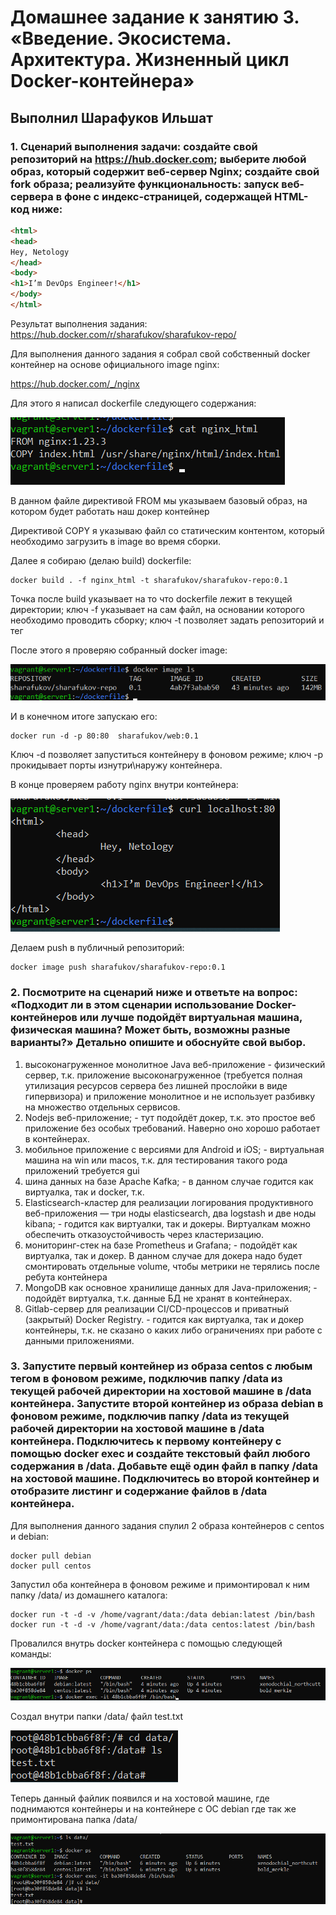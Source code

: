 # Домашнее задание к занятию 3. «Введение. Экосистема. Архитектура. Жизненный цикл Docker-контейнера»

## Выполнил Шарафуков Ильшат

### 1. Сценарий выполнения задачи: создайте свой репозиторий на https://hub.docker.com; выберите любой образ, который содержит веб-сервер Nginx; создайте свой fork образа; реализуйте функциональность: запуск веб-сервера в фоне с индекс-страницей, содержащей HTML-код ниже:
```html
<html>
<head>
Hey, Netology
</head>
<body>
<h1>I’m DevOps Engineer!</h1>
</body>
</html>
```

Результат выполнения задания:
https://hub.docker.com/r/sharafukov/sharafukov-repo/

Для выполнения данного задания я собрал свой собственный docker контейнер на основе официального image nginx:

https://hub.docker.com/_/nginx

Для этого я написал dockerfile следующего содержания:

![dockerfile](img/1_1.png)

В данном файле директивой FROM мы указываем базовый образ, на котором будет работать наш докер контейнер

Директивой COPY я указываю файл со статическим контентом, который необходимо загрузить в image во время сборки.

Далее я собираю (делаю build) dockerfile:

```
docker build . -f nginx_html -t sharafukov/sharafukov-repo:0.1
```

Точка после build указывает на то что dockerfile лежит в текущей директории; ключ -f указывает на сам файл, на основании которого необходимо проводить сборку; ключ -t позволяет задать репозиторий и тег

После этого я проверяю собранный docker image:

![dockerimage](img/1_2.png)

И в конечном итоге запускаю его:

```
docker run -d -p 80:80  sharafukov/web:0.1
```

Ключ -d позволяет запуститься контейнеру в фоновом режиме; ключ -р прокидывает порты изнутри\наружу контейнера.

В конце проверяем работу nginx внутри контейнера:

![dockerrun](img/1_3.png)

Делаем push в публичный репозиторий:

```
docker image push sharafukov/sharafukov-repo:0.1
```

### 2. Посмотрите на сценарий ниже и ответьте на вопрос: «Подходит ли в этом сценарии использование Docker-контейнеров или лучше подойдёт виртуальная машина, физическая машина? Может быть, возможны разные варианты?» Детально опишите и обоснуйте свой выбор.

1. высоконагруженное монолитное Java веб-приложение - физический сервер, т.к. приложение высоконагруженное (требуется полная утилизация ресурсов сервера без лишней прослойки в виде гипервизора) и приложение монолитное и не использует разбивку на множество отдельных сервисов. 
2. Nodejs веб-приложение; - тут подойдёт докер, т.к. это простое веб приложение без особых требований. Наверно оно хорошо работает в контейнерах.
3. мобильное приложение c версиями для Android и iOS; - виртуальная машина на win или macos, т.к. для тестирования такого рода приложений требуется gui
4. шина данных на базе Apache Kafka; - в данном случае годится как виртуалка, так и docker, т.к. 
5. Elasticsearch-кластер для реализации логирования продуктивного веб-приложения — три ноды elasticsearch, два logstash и две ноды kibana; - годится как виртуалки, так и докеры. Виртуалкам можно обеспечить отказоустойчивость через кластеризацию.
6. мониторинг-стек на базе Prometheus и Grafana; - подойдёт как виртуалка, так и докер. В данном случае для докера надо будет смонтировать отдельные volume, чтобы метрики не терялись после ребута контейнера
7. MongoDB как основное хранилище данных для Java-приложения; - подойдёт виртуалка, т.к. данные БД не хранят в контейнерах.
8. Gitlab-сервер для реализации CI/CD-процессов и приватный (закрытый) Docker Registry. - годится как виртуалка, так и докер контейнеры, т.к. не сказано о каких либо ограничениях при работе с данными приложениями.

### 3. Запустите первый контейнер из образа centos c любым тегом в фоновом режиме, подключив папку /data из текущей рабочей директории на хостовой машине в /data контейнера. Запустите второй контейнер из образа debian в фоновом режиме, подключив папку /data из текущей рабочей директории на хостовой машине в /data контейнера. Подключитесь к первому контейнеру с помощью docker exec и создайте текстовый файл любого содержания в /data. Добавьте ещё один файл в папку /data на хостовой машине. Подключитесь во второй контейнер и отобразите листинг и содержание файлов в /data контейнера.

Для выполнения данного задания спулил 2 образа контейнеров с centos и debian:

```
docker pull debian
docker pull centos
```

Запустил оба контейнера в фоновом режиме и примонтировал к ним папку /data/ из домашнего каталога:

```
docker run -t -d -v /home/vagrant/data:/data debian:latest /bin/bash
docker run -t -d -v /home/vagrant/data:/data centos:latest /bin/bash
```

Провалился внутрь docker контейнера с помощью следующей команды:

![dockerrun](img/3_1.png)

Создал внутри папки /data/ файл test.txt

![dockerrun](img/3_2.png)

Теперь данный файлик появился и на хостовой машине, где поднимаются контейнеры и на контейнере с ОС debian где так же примонтирована папка /data/

![dockerrun](img/3_3.png)